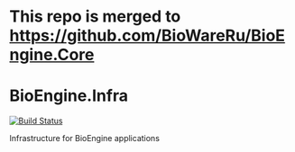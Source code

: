 # This repo is merged to https://github.com/BioWareRu/BioEngine.Core

# BioEngine.Infra

[![Build Status](https://dev.azure.com/biowareru/BioWareRu/_apis/build/status/3.0/Core.Infra)](https://dev.azure.com/biowareru/BioWareRu/_build/latest?definitionId=20)

Infrastructure for BioEngine applications
